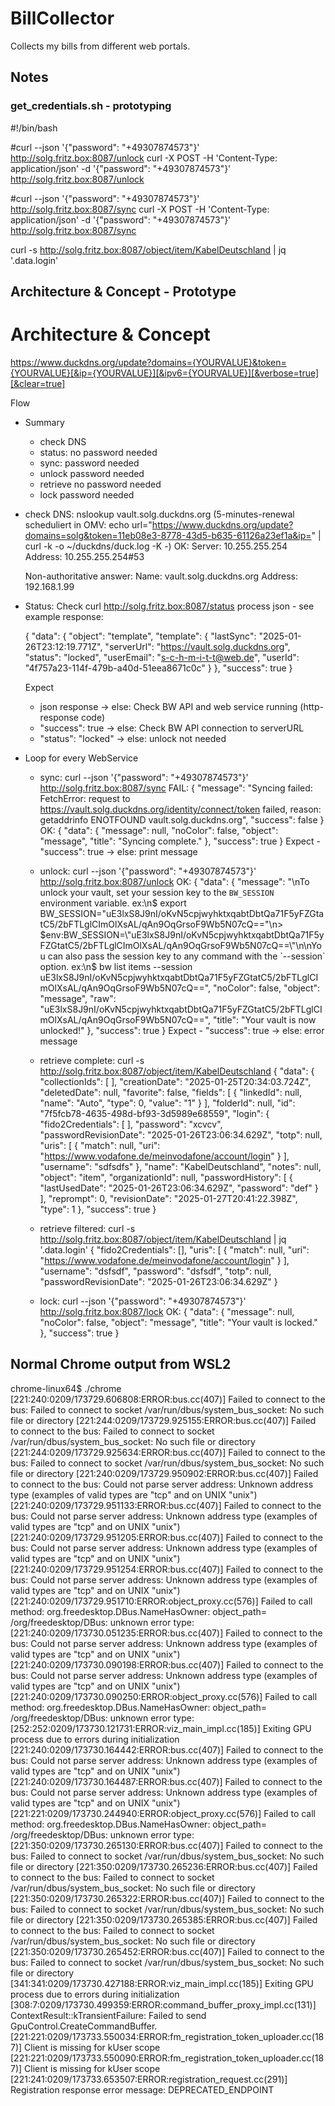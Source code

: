 # BillCollector

Collects my bills from different web portals.

## Notes
### get_credentials.sh - prototyping

#!/bin/bash

#curl --json '{"password": "+49307874573"}' http://solg.fritz.box:8087/unlock
curl -X POST -H 'Content-Type: application/json' -d '{"password": "+49307874573"}' http://solg.fritz.box:8087/unlock

#curl --json '{"password": "+49307874573"}' http://solg.fritz.box:8087/sync
curl -X POST -H 'Content-Type: application/json' -d '{"password": "+49307874573"}' http://solg.fritz.box:8087/sync

curl -s http://solg.fritz.box:8087/object/item/KabelDeutschland | jq '.data.login'

## Architecture & Concept - Prototype
Architecture & Concept
===

https://www.duckdns.org/update?domains={YOURVALUE}&token={YOURVALUE}[&ip={YOURVALUE}][&ipv6={YOURVALUE}][&verbose=true][&clear=true]



Flow
- Summary
    - check DNS
    - status:   no password needed
    - sync:     password needed
    - unlock    password needed
    - retrieve  no password needed
    - lock      password needed


- check DNS:  nslookup vault.solg.duckdns.org 
  (5-minutes-renewal scheduliert in OMV: echo url="https://www.duckdns.org/update?domains=solg&token=11eb08e3-8778-43d5-b635-61126a23ef1a&ip=" | curl -k -o ~/duckdns/duck.log -K -)
  OK:
    Server:         10.255.255.254
    Address:        10.255.255.254#53

    Non-authoritative answer:
    Name:   vault.solg.duckdns.org
    Address: 192.168.1.99
- Status: Check curl http://solg.fritz.box:8087/status
  process json - see example response:

  {
    "data": {
        "object": "template",
        "template": {
            "lastSync": "2025-01-26T23:12:19.771Z",
            "serverUrl": "https://vault.solg.duckdns.org",
            "status": "locked",
            "userEmail": "s-c-h-m-i-t-t@web.de",
            "userId": "4f757a23-114f-479b-a40d-51eea8671c0c"
        }
    },
    "success": true
}

  Expect
  - json response       -> else: Check BW API and web service running (http-response code)
  - "success": true     -> else: Check BW API connection to serverURL
  - "status": "locked"  -> else: unlock not needed
  
- Loop for every WebService
  - sync: curl --json '{"password": "+49307874573"}' http://solg.fritz.box:8087/sync
    FAIL:
    {
        "message": "Syncing failed: FetchError: request to https://vault.solg.duckdns.org/identity/connect/token failed, reason: getaddrinfo ENOTFOUND vault.solg.duckdns.org",
        "success": false
    }
    OK:
    {
        "data": {
            "message": null,
            "noColor": false,
            "object": "message",
            "title": "Syncing complete."
        },
        "success": true
    }
        Expect
        - "success": true   -> else: print message

  - unlock: curl --json '{"password": "+49307874573"}' http://solg.fritz.box:8087/unlock
    OK:
    {
        "data": {
            "message": "\nTo unlock your vault, set your session key to the `BW_SESSION` environment variable. ex:\n$ export BW_SESSION=\"uE3lxS8J9nI/oKvN5cpjwyhktxqabtDbtQa71F5yFZGtatC5/2bFTLglCImOlXsAL/qAn9OqGrsoF9Wb5N07cQ==\"\n> $env:BW_SESSION=\"uE3lxS8J9nI/oKvN5cpjwyhktxqabtDbtQa71F5yFZGtatC5/2bFTLglCImOlXsAL/qAn9OqGrsoF9Wb5N07cQ==\"\n\nYou can also pass the session key to any command with the `--session` option. ex:\n$ bw list items --session uE3lxS8J9nI/oKvN5cpjwyhktxqabtDbtQa71F5yFZGtatC5/2bFTLglCImOlXsAL/qAn9OqGrsoF9Wb5N07cQ==",
            "noColor": false,
            "object": "message",
            "raw": "uE3lxS8J9nI/oKvN5cpjwyhktxqabtDbtQa71F5yFZGtatC5/2bFTLglCImOlXsAL/qAn9OqGrsoF9Wb5N07cQ==",
            "title": "Your vault is now unlocked!"
        },
        "success": true
    }
        Expect
        - "success": true   -> else: error message

  - retrieve complete: curl -s http://solg.fritz.box:8087/object/item/KabelDeutschland 
    {
        "data": {
            "collectionIds": [
            ],
            "creationDate": "2025-01-25T20:34:03.724Z",
            "deletedDate": null,
            "favorite": false,
            "fields": [
                {
                    "linkedId": null,
                    "name": "Auto",
                    "type": 0,
                    "value": "1"
                }
            ],
            "folderId": null,
            "id": "7f5fcb78-4635-498d-bf93-3d5989e68559",
            "login": {
                "fido2Credentials": [
                ],
                "password": "xcvcv",
                "passwordRevisionDate": "2025-01-26T23:06:34.629Z",
                "totp": null,
                "uris": [
                    {
                        "match": null,
                        "uri": "https://www.vodafone.de/meinvodafone/account/login"
                    }
                ],
                "username": "sdfsdfs"
            },
            "name": "KabelDeutschland",
            "notes": null,
            "object": "item",
            "organizationId": null,
            "passwordHistory": [
                {
                    "lastUsedDate": "2025-01-26T23:06:34.629Z",
                    "password": "def"
                }
            ],
            "reprompt": 0,
            "revisionDate": "2025-01-27T20:41:22.398Z",
            "type": 1
        },
        "success": true
    }
  - retrieve filtered: curl -s http://solg.fritz.box:8087/object/item/KabelDeutschland | jq '.data.login'
    {
        "fido2Credentials": [],
        "uris": [
            {
            "match": null,
            "uri": "https://www.vodafone.de/meinvodafone/account/login"
            }
        ],
        "username": "dsfsdf",
        "password": "dsfsdf",
        "totp": null,
        "passwordRevisionDate": "2025-01-26T23:06:34.629Z"
    }

  - lock: curl --json '{"password": "+49307874573"}' http://solg.fritz.box:8087/lock
    OK:
    {
        "data": {
            "message": null,
            "noColor": false,
            "object": "message",
            "title": "Your vault is locked."
        },
        "success": true
    }
    
## Normal Chrome output from WSL2
chrome-linux64$ ./chrome
[221:240:0209/173729.606808:ERROR:bus.cc(407)] Failed to connect to the bus: Failed to connect to socket /var/run/dbus/system_bus_socket: No such file or directory
[221:244:0209/173729.925155:ERROR:bus.cc(407)] Failed to connect to the bus: Failed to connect to socket /var/run/dbus/system_bus_socket: No such file or directory
[221:244:0209/173729.925634:ERROR:bus.cc(407)] Failed to connect to the bus: Failed to connect to socket /var/run/dbus/system_bus_socket: No such file or directory
[221:240:0209/173729.950902:ERROR:bus.cc(407)] Failed to connect to the bus: Could not parse server address: Unknown address type (examples of valid types are "tcp" and on UNIX "unix")
[221:240:0209/173729.951133:ERROR:bus.cc(407)] Failed to connect to the bus: Could not parse server address: Unknown address type (examples of valid types are "tcp" and on UNIX "unix")
[221:240:0209/173729.951205:ERROR:bus.cc(407)] Failed to connect to the bus: Could not parse server address: Unknown address type (examples of valid types are "tcp" and on UNIX "unix")
[221:240:0209/173729.951254:ERROR:bus.cc(407)] Failed to connect to the bus: Could not parse server address: Unknown address type (examples of valid types are "tcp" and on UNIX "unix")
[221:240:0209/173729.951710:ERROR:object_proxy.cc(576)] Failed to call method: org.freedesktop.DBus.NameHasOwner: object_path= /org/freedesktop/DBus: unknown error type:
[221:240:0209/173730.051235:ERROR:bus.cc(407)] Failed to connect to the bus: Could not parse server address: Unknown address type (examples of valid types are "tcp" and on UNIX "unix")
[221:240:0209/173730.090198:ERROR:bus.cc(407)] Failed to connect to the bus: Could not parse server address: Unknown address type (examples of valid types are "tcp" and on UNIX "unix")
[221:240:0209/173730.090250:ERROR:object_proxy.cc(576)] Failed to call method: org.freedesktop.DBus.NameHasOwner: object_path= /org/freedesktop/DBus: unknown error type:
[252:252:0209/173730.121731:ERROR:viz_main_impl.cc(185)] Exiting GPU process due to errors during initialization
[221:240:0209/173730.164442:ERROR:bus.cc(407)] Failed to connect to the bus: Could not parse server address: Unknown address type (examples of valid types are "tcp" and on UNIX "unix")
[221:240:0209/173730.164487:ERROR:bus.cc(407)] Failed to connect to the bus: Could not parse server address: Unknown address type (examples of valid types are "tcp" and on UNIX "unix")
[221:221:0209/173730.244940:ERROR:object_proxy.cc(576)] Failed to call method: org.freedesktop.DBus.NameHasOwner: object_path= /org/freedesktop/DBus: unknown error type:
[221:350:0209/173730.265130:ERROR:bus.cc(407)] Failed to connect to the bus: Failed to connect to socket /var/run/dbus/system_bus_socket: No such file or directory
[221:350:0209/173730.265236:ERROR:bus.cc(407)] Failed to connect to the bus: Failed to connect to socket /var/run/dbus/system_bus_socket: No such file or directory
[221:350:0209/173730.265322:ERROR:bus.cc(407)] Failed to connect to the bus: Failed to connect to socket /var/run/dbus/system_bus_socket: No such file or directory
[221:350:0209/173730.265385:ERROR:bus.cc(407)] Failed to connect to the bus: Failed to connect to socket /var/run/dbus/system_bus_socket: No such file or directory
[221:350:0209/173730.265452:ERROR:bus.cc(407)] Failed to connect to the bus: Failed to connect to socket /var/run/dbus/system_bus_socket: No such file or directory
[341:341:0209/173730.427188:ERROR:viz_main_impl.cc(185)] Exiting GPU process due to errors during initialization
[308:7:0209/173730.499359:ERROR:command_buffer_proxy_impl.cc(131)] ContextResult::kTransientFailure: Failed to send GpuControl.CreateCommandBuffer.
[221:221:0209/173733.550034:ERROR:fm_registration_token_uploader.cc(187)] Client is missing for kUser scope
[221:221:0209/173733.550090:ERROR:fm_registration_token_uploader.cc(187)] Client is missing for kUser scope
[221:241:0209/173733.653507:ERROR:registration_request.cc(291)] Registration response error message: DEPRECATED_ENDPOINT